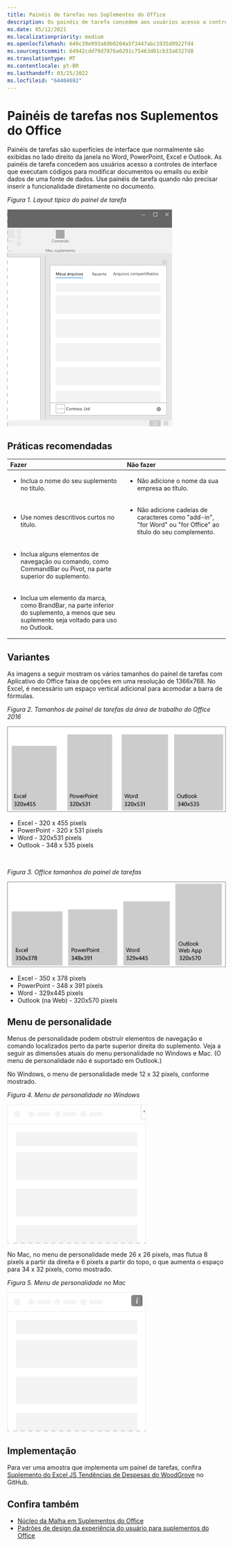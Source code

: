 ```yaml
---
title: Painéis de tarefas nos Suplementos do Office
description: Os painéis de tarefa concedem aos usuários acesso a controles de interface que executam códigos para modificar documentos ou emails ou exibir dados de uma fonte de dados.
ms.date: 05/12/2021
ms.localizationpriority: medium
ms.openlocfilehash: 640c39e993a69b0204a5f3447abc1935d0922fd4
ms.sourcegitcommit: 64942cdd79d7976a0291c75463d01cb33a8327d8
ms.translationtype: MT
ms.contentlocale: pt-BR
ms.lasthandoff: 03/25/2022
ms.locfileid: "64404692"
---
```

# <a name="task-panes-in-office-add-ins"></a>Painéis de tarefas nos Suplementos do Office

Painéis de tarefas são superfícies de interface que normalmente são exibidas no lado direito da janela no Word, PowerPoint, Excel e Outlook. As painéis de tarefa concedem aos usuários acesso a controles de interface que executam códigos para modificar documentos ou emails ou exibir dados de uma fonte de dados. Use painéis de tarefa quando não precisar inserir a funcionalidade diretamente no documento.

*Figura 1. Layout típico do painel de tarefa*

![Ilustração exibindo um layout típico do painel de tarefas com guias de seção na parte superior, logotipo da empresa e nome da empresa na parte inferior esquerda e um ícone de configurações na parte inferior direita.](../images/overview-with-app-task-pane.png)

## <a name="best-practices"></a>Práticas recomendadas

|Fazer|Não fazer|
|:-----|:--------|
|<ul><li>Inclua o nome do seu suplemento no título.</li></ul>|<ul><li>Não adicione o nome da sua empresa ao título.</li></ul>|
|<ul><li>Use nomes descritivos curtos no título.</li></ul>|<ul><li>Não adicione cadeias de caracteres como "add-in", "for Word" ou "for Office" ao título do seu complemento.</li></ul>|
|<ul><li>Inclua alguns elementos de navegação ou comando, como CommandBar ou Pivot, na parte superior do suplemento.</li></ul>||
|<ul><li>Inclua um elemento da marca, como BrandBar, na parte inferior do suplemento, a menos que seu suplemento seja voltado para uso no Outlook.</li></ul>||

## <a name="variants"></a>Variantes

As imagens a seguir mostram os vários tamanhos do painel de tarefas com Aplicativo do Office faixa de opções em uma resolução de 1366x768. No Excel, é necessário um espaço vertical adicional para acomodar a barra de fórmulas.  

*Figura 2. Tamanhos de painel de tarefas da área de trabalho do Office 2016*

![Diagrama que exibe os tamanhos do painel de tarefas da área de trabalho na resolução 1366x768.](../images/office-2016-taskpane-sizes.png)

- Excel - 320 x 455 pixels
- PowerPoint - 320 x 531 pixels
- Word - 320x531 pixels
- Outlook - 348 x 535 pixels

<br/>

*Figura 3. Office tamanhos do painel de tarefas*

![Diagrama exibindo os tamanhos do painel de tarefas na resolução 1366x768.](../images/office-365-taskpane-sizes.png)

- Excel - 350 x 378 pixels
- PowerPoint - 348 x 391 pixels
- Word - 329x445 pixels
- Outlook (na Web) - 320x570 pixels

## <a name="personality-menu"></a>Menu de personalidade

Menus de personalidade podem obstruir elementos de navegação e comando localizados perto da parte superior direita do suplemento. Veja a seguir as dimensões atuais do menu personalidade no Windows e Mac. (O menu de personalidade não é suportado em Outlook.)

No Windows, o menu de personalidade mede 12 x 32 pixels, conforme mostrado.

*Figura 4. Menu de personalidade no Windows*

![Diagrama mostrando o menu de personalidade na Windows desktop.](../images/personality-menu-win.png)

No Mac, no menu de personalidade mede 26 x 26 pixels, mas flutua 8 pixels a partir da direita e 6 pixels a partir do topo, o que aumenta o espaço para 34 x 32 pixels, como mostrado.

*Figura 5. Menu de personalidade no Mac*

![Diagrama mostrando o menu de personalidade na área de trabalho do Mac.](../images/personality-menu-mac.png)

## <a name="implementation"></a>Implementação

Para ver uma amostra que implementa um painel de tarefas, confira [Suplemento do Excel JS Tendências de Despesas do WoodGrove](https://github.com/OfficeDev/Excel-Add-in-WoodGrove-Expense-Trends) no GitHub.

## <a name="see-also"></a>Confira também

- [Núcleo da Malha em Suplementos do Office](fabric-core.md)
- [Padrões de design da experiência do usuário para suplementos do Office](../design/ux-design-pattern-templates.md)
